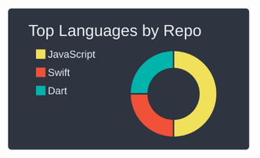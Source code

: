 <div align=center>
    
![](https://raw.githubusercontent.com/Heeeesung/Heeeesung/main/profile-summary-card-output/nord_dark/1-repos-per-language.svg)

</div>
